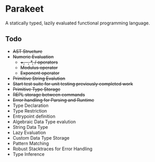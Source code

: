 # Parakeet

A statically typed, lazily evaluated functional programming language.

## Todo
* ~~AST Structure~~
* ~~Numeric Evaluation~~
    * ~~+, -, *, / operators~~
    * ~~Modulus operator~~
    * ~~Exponent operator~~
* ~~Primitive String Evalution~~
* ~~Start test suite for unit testing previously completed work~~
* ~~Primitive Type Storage~~
* ~~REPL storage between commands~~
* ~~Error handling for Parsing and Runtime~~
* Type Declaration
* Type Restriction
* Entrypoint definition
* Algebraic Data Type evalution
* String Data Type
* Lazy Evaluation
* Custom Data Type Storage
* Pattern Matching
* Robust Stacktraces for Error Handling
* Type Inference
